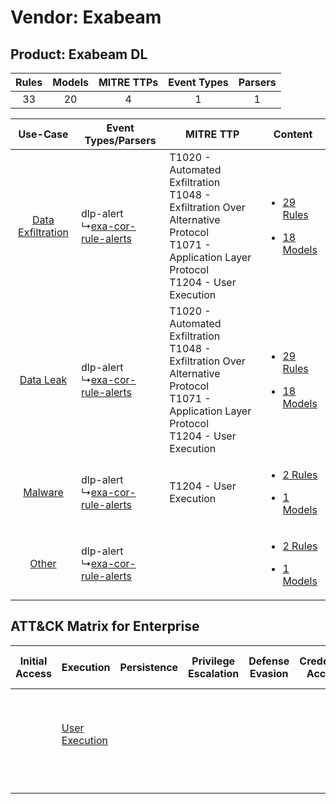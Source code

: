Vendor: Exabeam
===============
Product: Exabeam DL
-------------------
| Rules | Models | MITRE TTPs | Event Types | Parsers |
|:-----:|:------:|:----------:|:-----------:|:-------:|
|  33   |   20   |     4      |      1      |    1    |

|    Use-Case    | Event Types/Parsers    | MITRE TTP    | Content    |
|:----:| ---- | ---- | ---- |
| [Data Exfiltration](../../../UseCases/uc_data_exfiltration.md) |  dlp-alert<br> ↳[exa-cor-rule-alerts](Ps/pC_exacorrulealerts.md)<br> | T1020 - Automated Exfiltration<br>T1048 - Exfiltration Over Alternative Protocol<br>T1071 - Application Layer Protocol<br>T1204 - User Execution<br> | [<ul><li>29 Rules</li></ul><ul><li>18 Models</li></ul>](RM/r_m_exabeam_exabeam_dl_Data_Exfiltration.md) |
|         [Data Leak](../../../UseCases/uc_data_leak.md)         |  dlp-alert<br> ↳[exa-cor-rule-alerts](Ps/pC_exacorrulealerts.md)<br> | T1020 - Automated Exfiltration<br>T1048 - Exfiltration Over Alternative Protocol<br>T1071 - Application Layer Protocol<br>T1204 - User Execution<br> | [<ul><li>29 Rules</li></ul><ul><li>18 Models</li></ul>](RM/r_m_exabeam_exabeam_dl_Data_Leak.md)         |
|    [Malware](../../../UseCases/uc_malware.md)    |  dlp-alert<br> ↳[exa-cor-rule-alerts](Ps/pC_exacorrulealerts.md)<br> | T1204 - User Execution<br>    | [<ul><li>2 Rules</li></ul><ul><li>1 Models</li></ul>](RM/r_m_exabeam_exabeam_dl_Malware.md)    |
|    [Other](../../../UseCases/uc_other.md)    |  dlp-alert<br> ↳[exa-cor-rule-alerts](Ps/pC_exacorrulealerts.md)<br> |    | [<ul><li>2 Rules</li></ul><ul><li>1 Models</li></ul>](RM/r_m_exabeam_exabeam_dl_Other.md)    |

ATT&CK Matrix for Enterprise
----------------------------
| Initial Access | Execution                                                           | Persistence | Privilege Escalation | Defense Evasion | Credential Access | Discovery | Lateral Movement | Collection | Command and Control                                                             | Exfiltration                                                                                                                                                           | Impact |
| -------------- | ------------------------------------------------------------------- | ----------- | -------------------- | --------------- | ----------------- | --------- | ---------------- | ---------- | ------------------------------------------------------------------------------- | ---------------------------------------------------------------------------------------------------------------------------------------------------------------------- | ------ |
|                | [User Execution](https://attack.mitre.org/techniques/T1204)<br><br> |             |                      |                 |                   |           |                  |            | [Application Layer Protocol](https://attack.mitre.org/techniques/T1071)<br><br> | [Exfiltration Over Alternative Protocol](https://attack.mitre.org/techniques/T1048)<br><br>[Automated Exfiltration](https://attack.mitre.org/techniques/T1020)<br><br> |        |